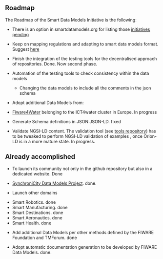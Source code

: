## Roadmap 

The Roadmap of the Smart Data Models Initiative is the following: 

* There is an option in smartdatamodels.org for listing those [initiatives pending](https://smartdatamodels.org/index.php/smart-data-models-wish-list/)

* Keep on mapping regulations and adapting to smart data models format. Suggest [here]()

* Finish the integration of the testing tools for the decentralised approach of repositories. Done. Now second phase.

* Automation of the testing tools to check consistency within the data models
  * Changing the data models to include all the comments in the json schema

* Adopt additional Data Models from: 
- [Fiware4Water](https://www.fiware4water.eu/) belonging to the ICT4water cluster in Europe. In progress

* Generate Schema definitions in JSON JSON-LD. fixed

* Validate NGSI-LD content.
The validation tool (see [tools repository](https://github.com/smart-data-models/tools)) has to be tweaked to perform NGSI-LD validation of examples
, once Orion-LD is in a more mature state. In progress.

## Already accomplished
* To launch its community not only in the github repository but also in a dedicated website. Done

* [SynchroniCity Data Models Project](https://gitlab.com/synchronicity-iot/synchronicity-data-models). done.

* Launch other domains
- Smart Robotics. done
- Smart Manufacturing. done
- Smart Destinations. done
- Smart Aeronautics. done
- Smart Health. done

* Add additional Data Models per other methods defined by the FIWARE Foundation and TMForum. done

* Adopt automatic documentation generation to be developed by FIWARE Data Models. done.


